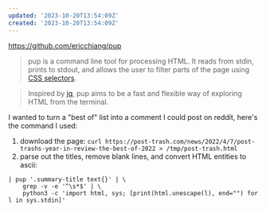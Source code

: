 ```yaml
---
updated: '2023-10-20T13:54:09Z'
created: '2023-10-20T13:54:09Z'
---
```

https://github.com/ericchiang/pup

> pup is a command line tool for processing HTML. It reads from stdin, prints to stdout, and allows the user to filter parts of the page using [CSS selectors](https://developer.mozilla.org/en-US/docs/Web/Guide/CSS/Getting_started/Selectors).

> Inspired by [jq](http://stedolan.github.io/jq/), pup aims to be a fast and flexible way of exploring HTML from the terminal.

I wanted to turn a "best of" list into a comment I could post on reddit, here's the command I used:

1. download the page: `curl https://post-trash.com/news/2022/4/7/post-trashs-year-in-review-the-best-of-2022 > /tmp/post-trash.html`
2. parse out the titles, remove blank lines, and convert HTML entities to ascii:
```
| pup '.summary-title text{}' | \
    grep -v -e '^\s*$' | \
    python3 -c 'import html, sys; [print(html.unescape(l), end="") for l in sys.stdin]'
```